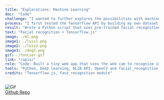 ```yaml
---
title: "Explorations: Machine Learning"
doc:  "Code"
challenge: "I wanted to further explores the possibilities with machine learning and Python"
process: "I first tested the Tensorflow API by building my own dataset of vegetable photos to train the classifier to classify different vegetables on the terminal. I then discovered the Tensorflow Javascript library and tested Tensorflow and the Mobilenet dataset on the browser against pictures of my dogs using transfer learning."
result: "Wrote a Python script that uses pre-trained facial recognition networks to recognize my boyfriend in photos to freak him out. It can recognize each person's face in the photo as a face encoding and compare them to the sample photo I provided."
text: "Facial recognition + Tensorflow.js"
image: ./ml.png
image1: ./luis1.png
image2: ./luis2.png
image3: ./dog3.png
gif: ./fancier.gif
link: "/apis/"
role: "Code: Built a tiny web app that uses the web cam to recognize images using the Mobilenet dataset"
tools: "Python, Deep learning, DLIB API, OpenCV and facial_recognition model"
credits: "Tensorflow.js, face_recognition module"
---
```


![Gif](machinelearning.gif)
<br>
[Github Repo](https://github.com/meghanmartin995/python_facial_recognition "https://github.com/meghanmartin995/python_facial_recognition")

